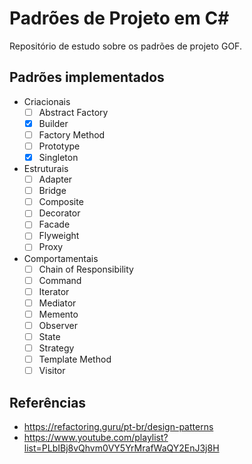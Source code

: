 # Padrões de Projeto em C#
Repositório de estudo sobre os padrões de projeto GOF.

## Padrões implementados
- Criacionais
  - [ ] Abstract Factory
  - [X] Builder
  - [ ] Factory Method
  - [ ] Prototype
  - [X] Singleton

- Estruturais
  - [ ] Adapter
  - [ ] Bridge
  - [ ] Composite
  - [ ] Decorator
  - [ ] Facade
  - [ ] Flyweight
  - [ ] Proxy

- Comportamentais
  - [ ] Chain of Responsibility
  - [ ] Command
  - [ ] Iterator
  - [ ] Mediator
  - [ ] Memento
  - [ ] Observer
  - [ ] State
  - [ ] Strategy
  - [ ] Template Method
  - [ ] Visitor

## Referências
- https://refactoring.guru/pt-br/design-patterns
- https://www.youtube.com/playlist?list=PLbIBj8vQhvm0VY5YrMrafWaQY2EnJ3j8H
